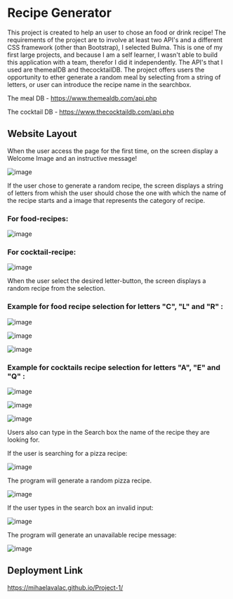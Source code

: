 # Recipe Generator

This project is created to help an user to chose an food or drink recipe! The requirements of the project are to involve at least two API's and a different CSS framework (other than Bootstrap), I selected Bulma. This is one of my first large projects, and because I am a self learner, I wasn't able to build this application with a team, therefor I did it independently. The API's that I used are themealDB and thecocktailDB. The project offers users the opportunity to ether generate a random meal by selecting from a string of letters, or user can introduce the recipe name in the searchbox.  

The meal DB - https://www.themealdb.com/api.php

The cocktail DB - https://www.thecocktaildb.com/api.php

## Website Layout 

When the user access the page for the first time, on the screen display a Welcome Image and an instructive message!

![image](./img/welcome.png)

If the user chose to generate a random recipe, the screen displays a string of letters from whish the user should chose the one with which the name of the recipe starts and a image that represents the category of recipe.

### For food-recipes:

![image](./img/food-button.png)

### For cocktail-recipe:

![image](./img/drinks-button.png)

When the user select the desired letter-button, the screen displays a random recipe from the selection. 

### Example for food recipe selection for letters "C", "L" and "R" :

![image](./img/meal1.png)

![image](./img/meal2.png)

![image](./img/meal3.png)

### Example for cocktails recipe selection for letters "A", "E" and "Q" :

![image](./img/drink1.png)

![image](./img/drink2.png)

![image](./img/drink3.png)

Users also can type in the Search box the name of the recipe they are looking for.

If the user is searching for a pizza recipe: 

![image](./img/pizza-search.png)

The program will generate a random pizza recipe.

![image](./img/pizza.png)

If the user types in the search box an invalid input:

![image](./img/invalid.png)

The program will generate an unavailable recipe message:

![image](./img/sorry-page-copy.png)

## Deployment Link 

https://mihaelavalac.github.io/Project-1/
